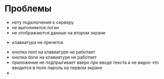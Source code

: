# Проблемы

- нету подключения к серверу
- не выполняется логин
- не отображаются данные на втором экране
+ клавиатура не прячется
- кнопка next на клавиатуре не работает
- кнопка done на клавиатуре не работает
- приложение не подпрыгивает вверх при вводе текста и не видно что вводится в поле пароль на первом экране
- 
